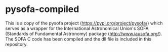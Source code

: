 # pysofa-compiled
This is a copy of the pysofa project (https://pypi.org/project/pysofa/) which serves as a wrapper for the International Astronomical Union's SOFA (Standards of Fundamental Astronomy) package (http://www.iausofa.org/). The SOFA C code has been compiled and the dll file is included in this repository.
